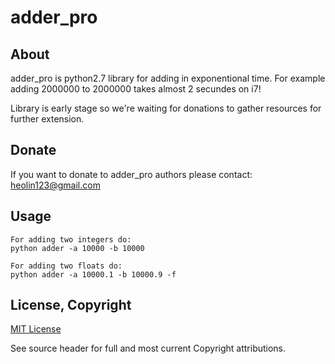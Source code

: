 # adder_pro


## About

adder_pro is python2.7 library for adding in exponentional time.
For example adding 2000000 to 2000000 takes almost 2 secundes on i7!

Library is early stage so we're waiting for donations to gather resources for further extension.

## Donate
If you want to donate to adder_pro authors please contact: heolin123@gmail.com


## Usage
	For adding two integers do:
	python adder -a 10000 -b 10000

	For adding two floats do:
	python adder -a 10000.1 -b 10000.9 -f



## License, Copyright

[MIT License](http:www.opensource.org/licenses/mit-license.php)

See source header for full and most current Copyright attributions.
